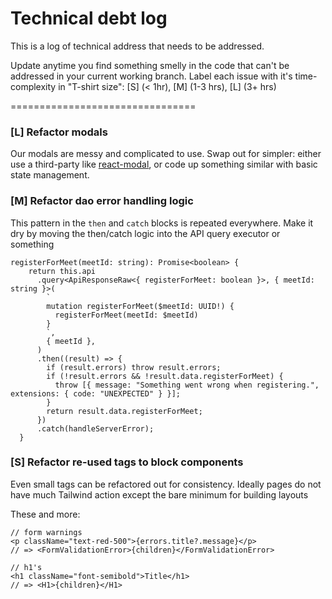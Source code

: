 # Technical debt log

This is a log of technical address that needs to be addressed.

Update anytime you find something smelly in the code that can't be addressed in your current working branch. Label each issue with it's time-complexity in "T-shirt size": [S] (< 1hr), [M] (1-3 hrs), [L] (3+ hrs)

================================

### [L] Refactor modals

Our modals are messy and complicated to use.
Swap out for simpler: either use a third-party like [react-modal](https://github.com/reactjs/react-modal), or code up something similar with basic state management.

### [M] Refactor dao error handling logic

This pattern in the `then` and `catch` blocks is repeated everywhere. Make it dry by moving the then/catch logic into the API query executor or something

```tsx
registerForMeet(meetId: string): Promise<boolean> {
    return this.api
      .query<ApiResponseRaw<{ registerForMeet: boolean }>, { meetId: string }>(
        `
        mutation registerForMeet($meetId: UUID!) {
          registerForMeet(meetId: $meetId)
        }
        `,
        { meetId },
      )
      .then((result) => {
        if (result.errors) throw result.errors;
        if (!result.errors && !result.data.registerForMeet) {
          throw [{ message: "Something went wrong when registering.", extensions: { code: "UNEXPECTED" } }];
        }
        return result.data.registerForMeet;
      })
      .catch(handleServerError);
  }
```

### [S] Refactor re-used tags to block components

Even small tags can be refactored out for consistency. Ideally pages do not have much Tailwind action except the bare minimum for building layouts

These and more:

```tsx
// form warnings
<p className="text-red-500">{errors.title?.message}</p>
// => <FormValidationError>{children}</FormValidationError>

// h1's
<h1 className="font-semibold">Title</h1>
// => <H1>{children}</H1>
```

